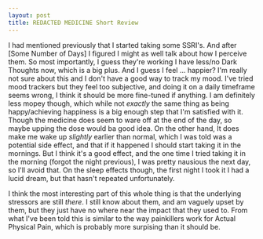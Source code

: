 ```yaml
---
layout: post
title: REDACTED MEDICINE Short Review
---
```

I had mentioned previously that I started taking some SSRI's. And after [Some Number of Days] I figured I might as well talk about how I perceive them. 
So most importantly, I guess they're working I have less/no Dark Thoughts now, which is a big plus. And I guess I feel ... happier? I'm really not sure about this and I don't have a good way to track my mood. I've tried mood trackers but they feel too subjective, and doing it on a daily timeframe seems wrong, I think it should be more fine-tuned if anything.
I am definitely less mopey though, which while not *exactly* the same thing as being happy/achieving happiness is a big enough step that I'm satisfied with it. 
Though the medicine does seem to ware off at the end of the day, so maybe upping the dose would ba good idea. On the other hand, It does make me wake up *slightly* earlier than normal, which I was told was a potential side effect, and that if it happened I should start taking it in the mornings. But I think it's a good effect, and the one time I tried taking it in the morning (forgot the night previous), I was pretty nausious the next day, so I'll avoid that. 
On the sleep effects though, the first night I took it I had a lucid dream, but that hasn't repeated unfortunately. 

I think the most interesting part of this whole thing is that the underlying stressors are still *there*. I still know about them, and am vaguely upset by them, but they just have no where near the impact that they used to. 
From what I've been told this is similar to the way painkillers work for Actual Physical Pain, which is probably more surpising than it should be.